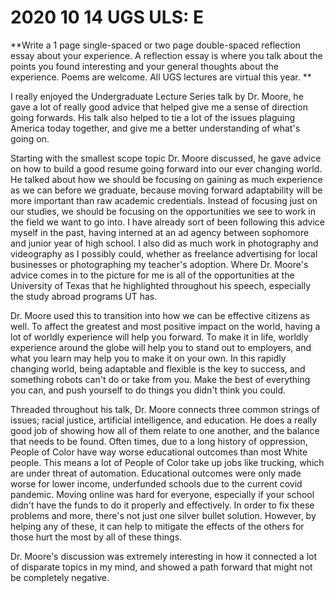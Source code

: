 # 2020 10 14 UGS ULS: E

**Write a 1 page single-spaced or two page double-spaced reflection essay  about your experience. A reflection essay is where you talk about the  points you found interesting and your general thoughts about the  experience. Poems are welcome.  All UGS lectures are virtual this year. **

<!-- - I really enjoyed how Dr. Moore (check spell) tied together a lot of pressing issues, and helped clarify how seemingly unrelated and large problems in society today can all kind of be helped together-->
<!-- - I enjoyed how Dr. Moore gave us actionable advice on how to improve our resumes-->
<!-- - I enjoyed how he helped to show us a path forward into the ever changing future of our country-->

<p>	I really enjoyed the Undergraduate Lecture Series talk by Dr. Moore, he gave a lot of really good advice that helped give me a sense of direction going forwards. His talk also helped to tie a lot of the issues plaguing America today together, and give me a better understanding of what's going on.</p>

<!-- - I enjoyed how Dr. Moore gave us actionable advice on how to improve our resumes-->
<!-- - I enjoyed how he helped to show us a path forward into the ever changing future of our country-->

<p>	Starting with the smallest scope topic Dr. Moore discussed, he gave advice on how to build a good resume going forward into our ever changing world. He talked about how we should be focusing on gaining as much experience as we can before we graduate, because moving forward adaptability will be more important than raw academic credentials. Instead of focusing just on our studies, we should be focusing on the opportunities we see to work in the field we want to go into. I have already sort of been following this advice myself in the past, having interned at an ad agency between sophomore and junior year of high school. I also did as much work in photography and videography as I possibly could, whether as freelance advertising for local businesses or photographing my teacher's adoption. Where Dr. Moore's advice comes in to the picture for me is all of the opportunities at the University of Texas that he highlighted throughout his speech, especially the study abroad programs UT has. </p>

<!--//-->

<!--I enjoyed how he helped to show us a path forward into the ever changing future of our country-->

<!--I really enjoyed how Dr. Moore (check spell) tied together a lot of pressing issues, and helped clarify how seemingly unrelated and large problems in society today can all kind of be helped together-->

<!--//-->

<p>	Dr. Moore used this to transition into how we can be effective citizens as well. To affect the greatest and most positive impact on the world, having a lot of worldly experience will help you forward. To make it in life, worldly experience around the globe will help you to stand out to employers, and what you learn may help you to make it on your own. In this rapidly changing world, being adaptable and flexible is the key to success, and something robots can't do or take from you. Make the best of everything you can, and push yourself to do things you didn't think you could. </p>

<!--//-->

<!--I really enjoyed how Dr. Moore (check spell) tied together a lot of pressing issues, and helped clarify how seemingly unrelated and large problems in society today can all kind of be helped together-->

<!--//-->

<p>	Threaded throughout his talk, Dr. Moore connects three common strings of issues; racial justice, artificial intelligence, and education. He does a really good job of showing how all of them relate to one another, and the balance that needs to be found. Often times, due to a long history of oppression, People of Color have way worse educational outcomes than most White people. This means a lot of People of Color take up jobs like trucking, which are under threat of automation. Educational outcomes were only made worse for lower income, underfunded schools due to the current covid pandemic. Moving online was hard for everyone, especially if your school didn't have the funds to do it properly and effectively. In order to fix these problems and more, there's not just one silver bullet solution. However, by helping any of these, it can help to mitigate the effects of the others for those hurt the most by all of these things. </p>

<p>	Dr. Moore's discussion was extremely interesting in how it connected a lot of disparate topics in my mind, and showed a path forward that might not be completely negative.</p>